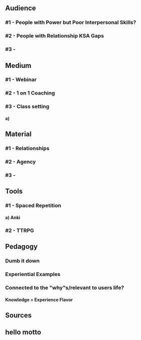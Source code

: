 
## Audience

### #1 - People with Power but Poor Interpersonal Skills?

### #2 - People with Relationship KSA Gaps

### #3 - 

## Medium

### #1 - Webinar

### #2 - 1 on 1 Coaching

### #3 - Class setting

#### a) 
## Material

### #1 - Relationships

### #2 - Agency

### #3 - 

## Tools

### #1 - Spaced Repetition

#### a) Anki

### #2 - TTRPG 

## Pedagogy

### Dumb it down

### Experiential Examples

### Connected to the "why"s/relevant to users life?

#### Knowledge = Experience Flavor

## Sources 

## hello motto
